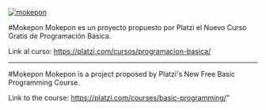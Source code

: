 [![mokepon](https://i.imgur.com/i7lihVE.png "mokepon")](https://sebastianboari.github.io/mokepon.github.io/ "mokepon")

#Mokepon
Mokepon es un proyecto propuesto por Platzi el Nuevo Curso Gratis de Programación Básica.

Link al curso:
https://platzi.com/cursos/programacion-basica/

------------


#Mokepon
Mokepon is a project proposed by Platzi's New Free Basic Programming Course.

Link to the course:
https://platzi.com/courses/basic-programming/"
